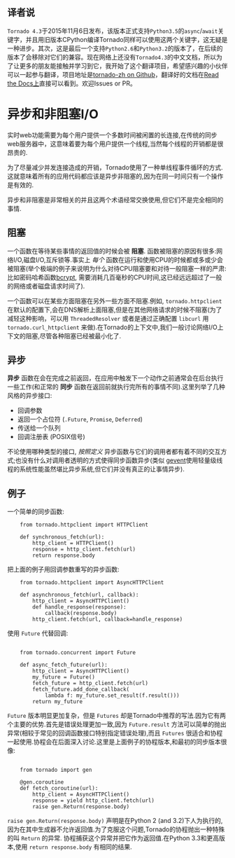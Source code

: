 译者说
-----
`Tornado 4.3`于2015年11月6日发布，该版本正式支持`Python3.5`的`async`/`await`关键字，并且用旧版本CPython编译Tornado同样可以使用这两个关键字，这无疑是一种进步。其次，这是最后一个支持`Python2.6`和`Python3.2`的版本了，在后续的版本了会移除对它们的兼容。现在网络上还没有`Tornado4.3`的中文文档，所以为了让更多的朋友能接触并学习到它，我开始了这个翻译项目，希望感兴趣的小伙伴可以一起参与翻译，项目地址是[tornado-zh on Github](https://github.com/tao12345666333/tornado-zh)，翻译好的文档在[Read the Docs上](https://tornado-zh.readthedocs.org/)直接可以看到。欢迎Issues or PR。

# 异步和非阻塞I/O

实时web功能需要为每个用户提供一个多数时间被闲置的长连接,在传统的同步web服务器中，这意味着要为每个用户提供一个线程,当然每个线程的开销都是很昂贵的.

为了尽量减少并发连接造成的开销，Tornado使用了一种单线程事件循环的方式.这就意味着所有的应用代码都应该是异步非阻塞的,因为在同一时间只有一个操作是有效的.

异步和非阻塞是非常相关的并且这两个术语经常交换使用,但它们不是完全相同的事情.

## 阻塞

一个函数在等待某些事情的返回值的时候会被 **阻塞**. 函数被阻塞的原因有很多:网络I/O,磁盘I/O,互斥锁等.事实上 *每个* 函数在运行和使用CPU的时候都或多或少会被阻塞(举个极端的例子来说明为什么对待CPU阻塞要和对待一般阻塞一样的严肃: 比如密码哈希函数[bcrypt](http://bcrypt.sourceforge.net/), 需要消耗几百毫秒的CPU时间,这已经远远超过了一般的网络或者磁盘请求时间了).

一个函数可以在某些方面阻塞在另外一些方面不阻塞.例如, `tornado.httpclient` 在默认的配置下,会在DNS解析上面阻塞,但是在其他网络请求的时候不阻塞(为了减轻这种影响，可以用 `ThreadedResolver` 或者是通过正确配置 ``libcurl`` 用 ``tornado.curl_httpclient`` 来做).在Tornado的上下文中,我们一般讨论网络I/O上下文的阻塞,尽管各种阻塞已经被最小化了.

## 异步

**异步** 函数在会在完成之前返回，在应用中触发下一个动作之前通常会在后台执行一些工作(和正常的 **同步** 函数在返回前就执行完所有的事情不同).这里列举了几种风格的异步接口:

* 回调参数
* 返回一个占位符 (`.Future`, ``Promise``, ``Deferred``)
* 传送给一个队列
* 回调注册表 (POSIX信号)

不论使用哪种类型的接口, *按照定义* 异步函数与它们的调用者都有着不同的交互方式;也没有什么对调用者透明的方式使得同步函数异步(类似 [gevent](http://www.gevent.org)使用轻量级线程的系统性能虽然堪比异步系统,但它们并没有真正的让事情异步).

## 例子

一个简单的同步函数:

```
    from tornado.httpclient import HTTPClient

    def synchronous_fetch(url):
        http_client = HTTPClient()
        response = http_client.fetch(url)
        return response.body
```


把上面的例子用回调参数重写的异步函数:

```
    from tornado.httpclient import AsyncHTTPClient

    def asynchronous_fetch(url, callback):
        http_client = AsyncHTTPClient()
        def handle_response(response):
            callback(response.body)
        http_client.fetch(url, callback=handle_response)

```


使用 `Future` 代替回调:

```

    from tornado.concurrent import Future

    def async_fetch_future(url):
        http_client = AsyncHTTPClient()
        my_future = Future()
        fetch_future = http_client.fetch(url)
        fetch_future.add_done_callback(
            lambda f: my_future.set_result(f.result()))
        return my_future

```

`Future` 版本明显更加复杂，但是 ``Futures`` 却是Tornado中推荐的写法.因为它有两个主要的优势.首先是错误处理更加一致,因为 `Future.result` 方法可以简单的抛出异常(相较于常见的回调函数接口特别指定错误处理),而且 ``Futures`` 很适合和协程一起使用.协程会在后面深入讨论.这里是上面例子的协程版本,和最初的同步版本很像:

```

    from tornado import gen

    @gen.coroutine
    def fetch_coroutine(url):
        http_client = AsyncHTTPClient()
        response = yield http_client.fetch(url)
        raise gen.Return(response.body)

```

``raise gen.Return(response.body)`` 声明是在Python 2 (and 3.2)下人为执行的, 因为在其中生成器不允许返回值.为了克服这个问题,Tornado的协程抛出一种特殊的叫 `Return` 的异常. 协程捕获这个异常并把它作为返回值.在Python 3.3和更高版本,使用 ``return response.body`` 有相同的结果.
